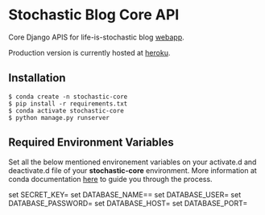 # Stochastic Blog Core API 

Core Django APIS for life-is-stochastic blog [webapp](https://lifeisstochastic.netlify.app/ "webapp").

Production version is currently hosted at [heroku](https://stochastic-core.herokuapp.com/ "heroku").

## Installation

	$ conda create -n stochastic-core
	$ pip install -r requirements.txt
	$ conda activate stochastic-core
	$ python manage.py runserver


## Required Environment Variables

Set all the below mentioned environement variables on your activate.d and deactivate.d file of your **stochastic-core** environment. More information at conda documentation [here](https://docs.conda.io/projects/conda/en/latest/user-guide/tasks/manage-environments.html#setting-environment-variables "here") to guide you through the process.

set SECRET_KEY=
set DATABASE_NAME==
set DATABASE_USER=
set DATABASE_PASSWORD=
set DATABASE_HOST=
set DATABASE_PORT=
